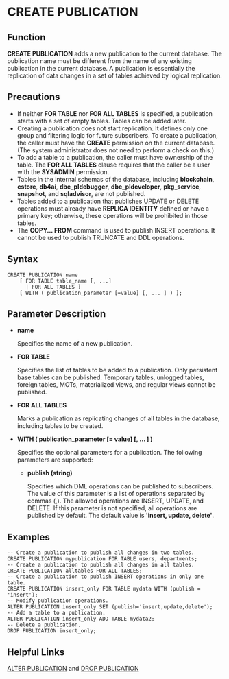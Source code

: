 # CREATE PUBLICATION<a name="EN-US_TOPIC_0000001243437361"></a>

## Function<a name="section12584151914217"></a>

**CREATE PUBLICATION**  adds a new publication to the current database. The publication name must be different from the name of any existing publication in the current database. A publication is essentially the replication of data changes in a set of tables achieved by logical replication.

## Precautions<a name="section412011394429"></a>

-   If neither  **FOR TABLE**  nor  **FOR ALL TABLES**  is specified, a publication starts with a set of empty tables. Tables can be added later.
-   Creating a publication does not start replication. It defines only one group and filtering logic for future subscribers. To create a publication, the caller must have the  **CREATE**  permission on the current database. \(The system administrator does not need to perform a check on this.\)
-   To add a table to a publication, the caller must have ownership of the table. The  **FOR ALL TABLES**  clause requires that the caller be a user with the  **SYSADMIN**  permission.
-   Tables in the internal schemas of the database, including  **blockchain**,  **cstore**,  **db4ai**,  **dbe\_pldebugger**,  **dbe\_pldeveloper**,  **pkg\_service**,  **snapshot**, and  **sqladvisor**, are not published.
-   Tables added to a publication that publishes UPDATE or DELETE operations must already have  **REPLICA IDENTITY**  defined or have a primary key; otherwise, these operations will be prohibited in those tables.
-   The  **COPY... FROM**  command is used to publish INSERT operations. It cannot be used to publish TRUNCATE and DDL operations.

## Syntax<a name="section52689257424"></a>

```
CREATE PUBLICATION name 
    [ FOR TABLE table_name [, ...] 
      | FOR ALL TABLES ] 
    [ WITH ( publication_parameter [=value] [, ... ] ) ];
```

## Parameter Description<a name="section581153212424"></a>

-   **name**

    Specifies the name of a new publication.

-   **FOR TABLE**

    Specifies the list of tables to be added to a publication. Only persistent base tables can be published. Temporary tables, unlogged tables, foreign tables, MOTs, materialized views, and regular views cannot be published.

-   **FOR ALL TABLES**

    Marks a publication as replicating changes of all tables in the database, including tables to be created.

-   **WITH \( publication\_parameter \[= value\] \[, ... \] \)**

    Specifies the optional parameters for a publication. The following parameters are supported:

    -   **publish \(string\)**

        Specifies which DML operations can be published to subscribers. The value of this parameter is a list of operations separated by commas \(,\). The allowed operations are INSERT, UPDATE, and DELETE. If this parameter is not specified, all operations are published by default. The default value is  **'insert, update, delete'**.



## Examples<a name="section109371845154215"></a>

```
-- Create a publication to publish all changes in two tables.
CREATE PUBLICATION mypublication FOR TABLE users, departments;
-- Create a publication to publish all changes in all tables.
CREATE PUBLICATION alltables FOR ALL TABLES;
-- Create a publication to publish INSERT operations in only one table.
CREATE PUBLICATION insert_only FOR TABLE mydata WITH (publish = 'insert');
-- Modify publication operations.
ALTER PUBLICATION insert_only SET (publish='insert,update,delete');
-- Add a table to a publication.
ALTER PUBLICATION insert_only ADD TABLE mydata2;
-- Delete a publication.
DROP PUBLICATION insert_only;
```

## Helpful Links<a name="section871143685317"></a>

[ALTER PUBLICATION](alter-publication.md)  and  [DROP PUBLICATION](drop-publication.md)
